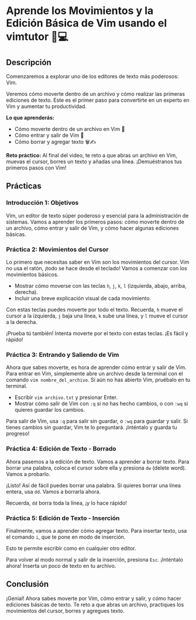 # Aprende los Movimientos y la Edición Básica de Vim usando el vimtutor 📜💻

## Descripción

Comenzaremos a explorar uno de los editores de texto más poderosos: Vim.

Veremos cómo moverte dentro de un archivo y cómo realizar las primeras ediciones de texto. Este es el
primer paso para convertirte en un experto en Vim y aumentar tu productividad.

**Lo que aprenderás:**

* Cómo moverte dentro de un archivo en Vim 🧭
* Cómo entrar y salir de Vim 🚪
* Cómo borrar y agregar texto 🗑️✍️

**Reto práctico:** Al final del video, te reto a que abras un archivo en Vim, muevas el cursor, borres
un texto y añadas una línea. ¡Demuéstranos tus primeros pasos con Vim!

## Prácticas

### Introducción 1: Objetivos

Vim, un editor de texto súper poderoso y esencial para la administración de sistemas. Vamos a aprender los primeros
pasos: cómo moverte dentro de un archivo, cómo entrar y salir de Vim, y cómo hacer algunas ediciones básicas.

### Práctica 2: Movimientos del Cursor

Lo primero que necesitas saber en Vim son los movimientos del cursor. Vim no usa el ratón,
¡todo se hace desde el teclado! Vamos a comenzar con los movimientos básicos.

* Mostrar cómo moverse con las teclas `h`, `j`, `k`, `l` (izquierda, abajo, arriba, derecha).
* Incluir una breve explicación visual de cada movimiento.

Con estas teclas puedes moverte por todo el texto. Recuerda, `h` mueve el cursor a la izquierda,
`j` baja una línea, `k` sube una línea, y `l` mueve el cursor a la derecha.

¡Prueba tú también! Intenta moverte por el texto con estas teclas. ¡Es fácil y rápido!

### Práctica 3: Entrando y Saliendo de Vim

Ahora que sabes moverte, es hora de aprender cómo entrar y salir de Vim. Para entrar en Vim, simplemente
abre un archivo desde la terminal con el comando `vim nombre_del_archivo`. Si aún no has abierto Vim,
pruébalo en tu terminal.

* Escribir `vim archivo.txt` y presionar Enter.
* Mostrar cómo salir de Vim con `:q` si no has hecho cambios, o con `:wq` si quieres guardar los cambios.

Para salir de Vim, usa `:q` para salir sin guardar, o `:wq` para guardar y salir. Si tienes cambios sin guardar,
Vim te lo preguntará. ¡Inténtalo y guarda tu progreso!

### Práctica 4: Edición de Texto - Borrado

Ahora pasemos a la edición de texto. Vamos a aprender a borrar texto. Para borrar una palabra, coloca el cursor
sobre ella y presiona `dw` (delete word). Vamos a probarlo.

¡Listo! Así de fácil puedes borrar una palabra. Si quieres borrar una línea entera, usa `dd`. Vamos a borrarla ahora.

Recuerda, `dd` borra toda la línea, ¡y lo hace rápido!

### Práctica 5: Edición de Texto - Inserción

Finalmente, vamos a aprender cómo agregar texto. Para insertar texto, usa el comando `i`, que te pone en modo de
inserción.

Esto te permite escribir como en cualquier otro editor.

Para volver al modo normal y salir de la inserción, presiona `Esc`. ¡Inténtalo ahora! Inserta un poco de texto en tu
archivo.

## Conclusión

¡Genial! Ahora sabes moverte por Vim, cómo entrar y salir, y cómo hacer ediciones básicas de texto. Te reto a que
abras un archivo, practiques los movimientos del cursor, borres y agregues texto.

